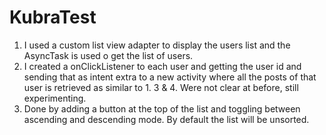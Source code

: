 # KubraTest

1. I used a custom list view adapter to display the users list and the AsyncTask is used o get the list of users.
2. I created a onClickListener to each user and getting the user id and sending that as intent extra to a new activity where all the posts of that user is retrieved as similar to 1.
3 & 4. Were not clear at before, still experimenting.
5. Done by adding a button at the top of the list and toggling between ascending and descending mode. By default the list will be unsorted.

